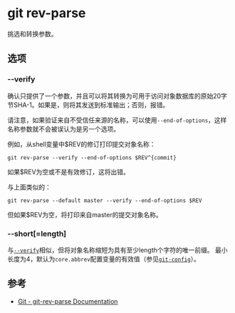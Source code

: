 git rev-parse
=============

挑选和转换参数。

选项
----

### --verify

确认只提供了一个参数，并且可以将其转换为可用于访问对象数据库的原始20字节SHA-1。如果是，则将其发送到标准输出；否则，报错。

请注意，如果验证来自不受信任来源的名称，可以使用`--end-of-options`，这样名称参数就不会被误认为是另一个选项。

例如，从shell变量中$REV的修订打印提交对象名称：

```shell
git rev-parse --verify --end-of-options $REV^{commit}
```

如果$REV为空或不是有效修订，这将出错。

与上面类似的：

```shell
git rev-parse --default master --verify --end-of-options $REV
```

但如果$REV为空，将打印来自master的提交对象名称。

### --short[=length]

与[`--verify`](#--verify)相似，但将对象名称缩短为具有至少length个字符的唯一前缀。
最小长度为4，默认为`core.abbrev`配置变量的有效值（参见[`git-config`](git_config.md)）。

参考
----

- [Git - git-rev-parse Documentation](https://git-scm.com/docs/git-rev-parse)
